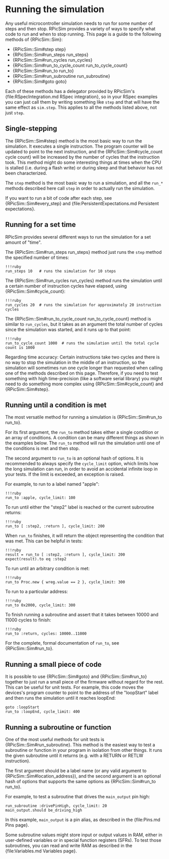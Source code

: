 Running the simulation
====

Any useful microcontroller simulation needs to run for some number of steps and then stop.  RPicSim provides a variety of ways to specify what code to run and when to stop running.  This page is a guide to the following methods of {RPicSim::Sim}:

* {RPicSim::Sim#step step}
* {RPicSim::Sim#run_steps run_steps}
* {RPicSim::Sim#run_cycles run_cycles}
* {RPicSim::Sim#run_to_cycle_count run_to_cycle_count}
* {RPicSim::Sim#run_to run_to}
* {RPicSim::Sim#run_subroutine run_subroutine}
* {RPicSim::Sim#goto goto}

Each of these methods has a delegator provided by RPicSim's {file:RSpecIntegration.md RSpec integration}, so in your RSpec examples you can just call them by writing something like `step` and that will have the same effect as `sim.step`.
This applies to all the methods listed above, not just `step`.

Single-stepping
----

The {RPicSim::Sim#step} method is the most basic way to run the simulation.
It executes a single instruction.
The program counter will be updated to point to the next instruction, and the {RPicSim::Sim#cycle_count cycle count} will be increased by the number of cycles that the instruction took.
This method might do some interesting things at times when the CPU is stalled (i.e. during a flash write) or during sleep and that behavior has not been characterized.

The `step` method is the most basic way to run a simulation, and all the `run_*` methods described here call `step` in order to actually run the simulation.

If you want to run a bit of code after each step, see {RPicSim::Sim#every_step} and {file:PersistentExpectations.md Persistent expectations}.

Running for a set time
----

RPicSim provides several different ways to run the simulation for a set amount of "time".

The {RPicSim::Sim#run_steps run_steps} method just runs the `step` method the specified number of times:

    !!!ruby
    run_steps 10   # runs the simulation for 10 steps

The {RPicSim::Sim#run_cycles run_cycles} method runs the simulation until a certain number of instruction cycles have elapsed, using {RPicSim::Sim#cycle_count}:

    !!!ruby
    run_cycles 20  # runs the simulation for approximately 20 instruction cycles

The {RPicSim::Sim#run_to_cycle_count run_to_cycle_count} method is similar to `run_cycles`, but it takes as an argument the total number of cycles since the simulation was started, and it runs up to that point:

    !!!ruby
    run_to_cycle_count 1000  # runs the simulation until the total cycle count is 1000

Regarding time accuracy:  Certain instructions take two cycles and there is no way to stop the simulation in the middle of an instruction, so the simulation will sometimes run one cycle longer than requested when calling one of the methods described on this page.
Therefore, if you need to test something with high time-precision (like a software serial library) you might need to do something more complex using {RPicSim::Sim#cycle_count} and {RPicSim::Sim#step}.


Running until a condition is met
----

The most versatile method for running a simulation is {RPicSim::Sim#run_to run_to}.

For its first argument, the `run_to` method takes either a single condition or an array of conditions.
A condition can be many different things as shown in the examples below.
The `run_to` method will run the simulation until one of the conditions is met and then stop.

The second argument to `run_to` is an optional hash of options.
It is recommended to always specify the `cycle_limit` option, which limits how the long simulation
can run, in order to avoid an accidental infinite loop in your tests.
If the limit is exceeded, an exception is raised.

For example, to run to a label named "apple":

    !!!ruby
    run_to :apple, cycle_limit: 100

To run until either the "step2" label is reached or the current subroutine returns:

    !!!ruby
    run_to [ :step2, :return ], cycle_limit: 200

When `run_to` finishes, it will return the object representing the condition that was met.
This can be helpful in tests:

    !!!ruby
    result = run_to [ :step2, :return ], cycle_limit: 200
    expect(result).to eq :step2

To run until an arbitrary condition is met:

    !!!ruby
    run_to Proc.new { wreg.value == 2 }, cycle_limit: 300

To run to a particular address:

    !!!ruby
    run_to 0x2000, cycle_limit: 300

To finish running a subroutine and assert that it takes between 10000 and 11000 cycles to finish:

    !!!ruby
    run_to :return, cycles: 10000..11000

For the complete, formal documentation of `run_to`, see {RPicSim::Sim#run_to}.


Running a small piece of code
----

It is possible to use {RPicSim::Sim#goto} and {RPicSim::Sim#run_to} together to just run a small piece of the firmware without regard for the rest.
This can be useful for unit tests.
For example, this code moves the devices's program counter to point to the address of the "loopStart" label and then runs the simulation until it reaches loopEnd:

    goto :loopStart
    run_to :loopEnd, cycle_limit: 400


Running a subroutine or function
----

One of the most useful methods for unit tests is {RPicSim::Sim#run_subroutine}.  This method is the easiest way to test a subroutine or function in your program in isolation from other things.  It runs the given subroutine until it returns (e.g. with a RETURN or RETLW instruction).

The first argument should be a label name (or any valid argument to {RPicSim::Sim#location_address}), and the second argument is an optional hash of options that supports the same options as {RPicSim::Sim#run_to run_to}.

For example, to test a subroutine that drives the `main_output` pin high:

    run_subroutine :drivePinHigh, cycle_limit: 20
    main_output.should be_driving_high

In this example, `main_output` is a pin alias, as described in the {file:Pins.md Pins page}.

Some subroutine values might store input or output values in RAM, either in user-defined variables or in special function registers (SFRs).
To test those subroutines, you can read and write RAM as described in the {file:Variables.md Variables page}.
